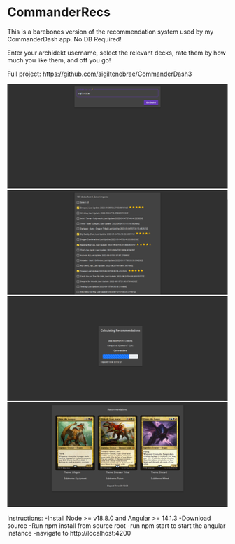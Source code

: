 # CommanderRecs

This is a barebones version of the recommendation system used by my CommanderDash app. No DB Required!

Enter your archidekt username, select the relevant decks, rate them by how much you like them, and off you go!

Full project: https://github.com/sigiltenebrae/CommanderDash3

![](src/assets/just_user_screen.png)
![](src/assets/just_decks_screen.png)
![](src/assets/just_calc_screen.png)
![](src/assets/just_recs_screen.png)

Instructions: 
-Install Node >= v18.8.0 and Angular >= 14.1.3
-Download source
-Run npm install from source root
-run npm start to start the angular instance
-navigate to http://localhost:4200
